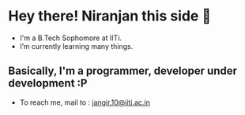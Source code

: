 # Hey there! Niranjan this side 👋
- I'm a B.Tech Sophomore at IITi.
- I’m currently learning many things.
## Basically, I'm a programmer, developer under development :P
- To reach me, mail to : jangir.10@iitj.ac.in

